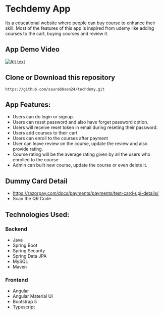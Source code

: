 # Techdemy App

Its a educational website where people can buy course to enhance their skill. Most of the features of this app is inspired from udemy like adding courses to the cart, buying courses and review it.

## App Demo Video

[![Alt text](https://i9.ytimg.com/vi/IvFDlLHi0r0/mq2.jpg?sqp=CNzm4JoG&rs=AOn4CLDm7ELaVBlrG5YE6vzBdZ9sKj_4Ww)](https://youtu.be/IvFDlLHi0r0)

## Clone or Download this repository

    https://github.com/saurabhsen24/techdemy.git

## App Features:

- Users can do login or signup.
- Users can reset password and also have forget password option.
- Users will receive reset token in email during reseting their password.
- Users add courses to their cart
- Users can enroll to the courses after payment
- User can leave review on the course, update the review and also provide rating.
- Course rating will be the average rating given by all the users who enrolled to the course
- Admin can built new course, update the course or even delete it.

## Dummy Card Detail

- https://razorpay.com/docs/payments/payments/test-card-upi-details/
- Scan the QR Code

## Technologies Used:

### Backend

- Java
- Spring Boot
- Spring Security
- Spring Data JPA
- MySQL
- Maven

### Frontend

- Angular
- Angular Material UI
- Bootstrap 5
- Typescript
